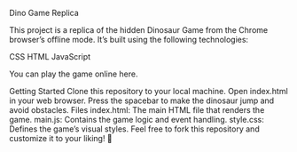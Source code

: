 Dino Game Replica

This project is a replica of the hidden Dinosaur Game from the Chrome browser’s offline mode. It’s built using the following technologies:

CSS
HTML
JavaScript

You can play the game online here.

Getting Started
Clone this repository to your local machine.
Open index.html in your web browser.
Press the spacebar to make the dinosaur jump and avoid obstacles.
Files
index.html: The main HTML file that renders the game.
main.js: Contains the game logic and event handling.
style.css: Defines the game’s visual styles.
Feel free to fork this repository and customize it to your liking! 🦕

